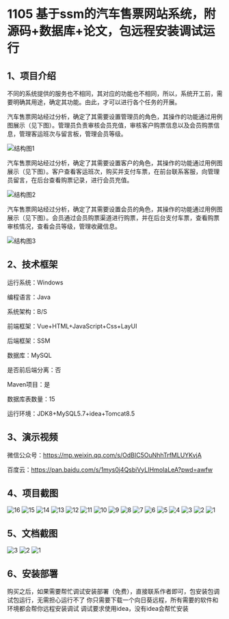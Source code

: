 # 1105 基于ssm的汽车售票网站系统，附源码+数据库+论文，包远程安装调试运行

## 1、项目介绍

不同的系统提供的服务也不相同，其对应的功能也不相同，所以，系统开工前，需要明确其用途，确定其功能。由此，才可以进行各个任务的开展。

汽车售票网站经过分析，确定了其需要设置管理员的角色，其操作的功能通过用例图展示（见下图）。管理员负责审核会员充值，审核客户购票信息以及会员购票信息，管理客运班次与留言板，管理会员等级。

![结构图1](https://javabscode.github.io/picx-images-hosting/1105-基于ssm的汽车售票网站系统-附源码+数据库+论文-包远程安装调试运行-其他截图/结构图1.webp)

汽车售票网站经过分析，确定了其需要设置客户的角色，其操作的功能通过用例图展示（见下图）。客户查看客运班次，购买并支付车票，在前台联系客服，向管理员留言，在后台查看购票记录，进行会员充值。

![结构图2](https://javabscode.github.io/picx-images-hosting/1105-基于ssm的汽车售票网站系统-附源码+数据库+论文-包远程安装调试运行-其他截图/结构图2.webp)


汽车售票网站经过分析，确定了其需要设置会员的角色，其操作的功能通过用例图展示（见下图）。会员通过会员购票渠道进行购票，并在后台支付车票，查看购票审核情况，查看会员等级，管理收藏信息。

![结构图3](https://javabscode.github.io/picx-images-hosting/1105-基于ssm的汽车售票网站系统-附源码+数据库+论文-包远程安装调试运行-其他截图/结构图3.webp)


## 2、技术框架

运行系统：Windows

编程语言：Java

系统架构：B/S

前端框架：Vue+HTML+JavaScript+Css+LayUI

后端框架：SSM

数据库：MySQL

是否前后端分离：否

Maven项目：是

数据库表数量：15

运行环境：JDK8+MySQL5.7+idea+Tomcat8.5

## 3、演示视频

微信公众号：https://mp.weixin.qq.com/s/OdBIC5OuNhhTrfMLUYKvjA 

百度云：https://pan.baidu.com/s/1mys0j4QsbiVyLIHmoIaLeA?pwd=awfw

## 4、项目截图 

![16](https://javabscode.github.io/picx-images-hosting/1105-基于ssm的汽车售票网站系统-附源码+数据库+论文-包远程安装调试运行-运行截图/16.webp)
![15](https://javabscode.github.io/picx-images-hosting/1105-基于ssm的汽车售票网站系统-附源码+数据库+论文-包远程安装调试运行-运行截图/15.webp)
![14](https://javabscode.github.io/picx-images-hosting/1105-基于ssm的汽车售票网站系统-附源码+数据库+论文-包远程安装调试运行-运行截图/14.webp)
![13](https://javabscode.github.io/picx-images-hosting/1105-基于ssm的汽车售票网站系统-附源码+数据库+论文-包远程安装调试运行-运行截图/13.webp)
![12](https://javabscode.github.io/picx-images-hosting/1105-基于ssm的汽车售票网站系统-附源码+数据库+论文-包远程安装调试运行-运行截图/12.webp)
![11](https://javabscode.github.io/picx-images-hosting/1105-基于ssm的汽车售票网站系统-附源码+数据库+论文-包远程安装调试运行-运行截图/11.webp)
![10](https://javabscode.github.io/picx-images-hosting/1105-基于ssm的汽车售票网站系统-附源码+数据库+论文-包远程安装调试运行-运行截图/10.webp)
![9](https://javabscode.github.io/picx-images-hosting/1105-基于ssm的汽车售票网站系统-附源码+数据库+论文-包远程安装调试运行-运行截图/9.webp)
![8](https://javabscode.github.io/picx-images-hosting/1105-基于ssm的汽车售票网站系统-附源码+数据库+论文-包远程安装调试运行-运行截图/8.webp)
![7](https://javabscode.github.io/picx-images-hosting/1105-基于ssm的汽车售票网站系统-附源码+数据库+论文-包远程安装调试运行-运行截图/7.webp)
![6](https://javabscode.github.io/picx-images-hosting/1105-基于ssm的汽车售票网站系统-附源码+数据库+论文-包远程安装调试运行-运行截图/6.webp)
![5](https://javabscode.github.io/picx-images-hosting/1105-基于ssm的汽车售票网站系统-附源码+数据库+论文-包远程安装调试运行-运行截图/5.webp)
![4](https://javabscode.github.io/picx-images-hosting/1105-基于ssm的汽车售票网站系统-附源码+数据库+论文-包远程安装调试运行-运行截图/4.webp)
![3](https://javabscode.github.io/picx-images-hosting/1105-基于ssm的汽车售票网站系统-附源码+数据库+论文-包远程安装调试运行-运行截图/3.webp)
![2](https://javabscode.github.io/picx-images-hosting/1105-基于ssm的汽车售票网站系统-附源码+数据库+论文-包远程安装调试运行-运行截图/2.webp)
![1](https://javabscode.github.io/picx-images-hosting/1105-基于ssm的汽车售票网站系统-附源码+数据库+论文-包远程安装调试运行-运行截图/1.webp)















## 5、文档截图

![3](https://javabscode.github.io/picx-images-hosting/1105-基于ssm的汽车售票网站系统-附源码+数据库+论文-包远程安装调试运行-文档截图/3.webp)
![2](https://javabscode.github.io/picx-images-hosting/1105-基于ssm的汽车售票网站系统-附源码+数据库+论文-包远程安装调试运行-文档截图/2.webp)
![1](https://javabscode.github.io/picx-images-hosting/1105-基于ssm的汽车售票网站系统-附源码+数据库+论文-包远程安装调试运行-文档截图/1.webp)


## 6、安装部署

购买之后，如果需要帮忙调试安装部署（免费），直接联系作者即可，包安装包调试包运行，无需担心运行不了
你只需要下载一个向日葵远程，所有需要的软件和环境都会帮你远程安装调试
调试要求使用idea，没有idea会帮忙安装
